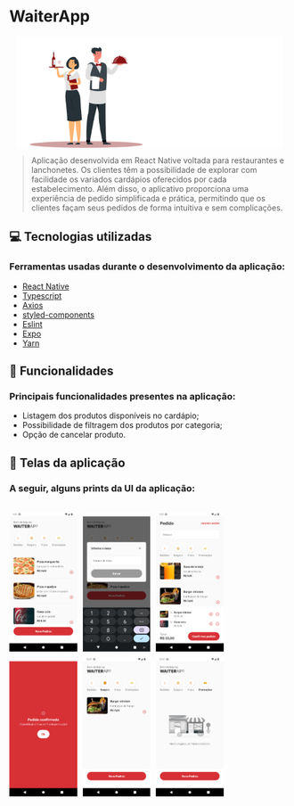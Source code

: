 # WaiterApp

<div style="display:flex; justify-content:center">
  <img height="200" src="./src/assets/readme_images/logo.svg" alt="Logo">
</div>

> Aplicação desenvolvida em React Native voltada para restaurantes e lanchonetes. Os clientes têm a possibilidade de explorar com facilidade os variados cardápios oferecidos por cada estabelecimento. Além disso, o aplicativo proporciona uma experiência de pedido simplificada e prática, permitindo que os clientes façam seus pedidos de forma intuitiva e sem complicações.

## 💻 Tecnologias utilizadas

### Ferramentas usadas durante o desenvolvimento da aplicação:

-   [React Native](https://reactnative.dev/)
-   [Typescript](https://www.typescriptlang.org/)
-   [Axios](https://axios-http.com/ptbr/docs/intro)
-   [styled-components](https://styled-components.com/)
-   [Eslint](https://eslint.org/)
-   [Expo](https://expo.dev/)
-   [Yarn](https://yarnpkg.com/)

## 📲 Funcionalidades

### Principais funcionalidades presentes na aplicação:

-   Listagem dos produtos disponíveis no cardápio;
-   Possibilidade de filtragem dos produtos por categoria;
-   Opção de cancelar produto.

## 🎨 Telas da aplicação

### A seguir, alguns prints da UI da aplicação:

<br/>

<div style="display: flex; flex-wrap: wrap; gap: 10px;">
<img height="250" src="./src/assets/readme_images/tela_inicial.png"/>
<img height="250" src="./src/assets/readme_images/selecionar_mesa.png"/>
<img height="250" src="./src/assets/readme_images/produtos_escolhidos.png"/>
<img height="250" src="./src/assets/readme_images/pedido_feito.png"/>
<img height="250" src="./src/assets/readme_images/filtro_com_resultado.png"/>
<img height="250" src="./src/assets/readme_images/filtro_sem_resultado.png"/>
</div>

##
